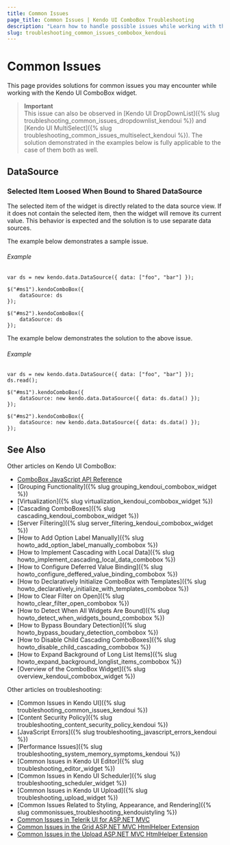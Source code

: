 ```yaml
---
title: Common Issues
page_title: Common Issues | Kendo UI ComboBox Troubleshooting
description: "Learn how to handle possible issues while working with the Kendo UI ComboBox widget."
slug: troubleshooting_common_issues_combobox_kendoui
---
```


# Common Issues

This page provides solutions for common issues you may encounter while working with the Kendo UI ComboBox widget.

> **Important**  
> This issue can also be observed in [Kendo UI DropDownList]({% slug troubleshooting_common_issues_dropdownlist_kendoui %}) and [Kendo UI MultiSelect]({% slug troubleshooting_common_issues_multiselect_kendoui %}). The solution demonstrated in the examples below is fully applicable to the case of them both as well.

## DataSource

### Selected Item Loosed When Bound to Shared DataSource

The selected item of the widget is directly related to the data source view. If it does not contain the selected item, then the widget will remove its current value. This behavior is expected and the solution is to use separate data sources.

The example below demonstrates a sample issue.

###### Example

    var ds = new kendo.data.DataSource({ data: ["foo", "bar"] });

    $("#ms1").kendoComboBox({
        dataSource: ds
    });

    $("#ms2").kendoComboBox({
        dataSource: ds
    });

The example below demonstrates the solution to the above issue.   

###### Example

    var ds = new kendo.data.DataSource({ data: ["foo", "bar"] });
    ds.read();

    $("#ms1").kendoComboBox({
        dataSource: new kendo.data.DataSource({ data: ds.data() });
    });

    $("#ms2").kendoComboBox({
        dataSource: new kendo.data.DataSource({ data: ds.data() });
    });

## See Also

Other articles on Kendo UI ComboBox:

* [ComboBox JavaScript API Reference](/api/javascript/ui/combobox)
* [Grouping Functionality]({% slug grouping_kendoui_combobox_widget %})
* [Virtualization]({% slug virtualization_kendoui_combobox_widget %})
* [Cascading ComboBoxes]({% slug cascading_kendoui_combobox_widget %})
* [Server Filtering]({% slug server_filtering_kendoui_combobox_widget %})
* [How to Add Option Label Manually]({% slug howto_add_option_label_manually_combobox %})
* [How to Implement Cascading with Local Data]({% slug howto_implement_cascading_local_data_combobox %})
* [How to Configure Deferred Value Binding]({% slug howto_configure_deffered_value_binding_combobox %})
* [How to Declaratively Initialize ComboBox with Templates]({% slug howto_declaratively_initialize_with_templates_combobox %})
* [How to Clear Filter on Open]({% slug howto_clear_filter_open_combobox %})
* [How to Detect When All Widgets Are Bound]({% slug howto_detect_when_widgets_bound_combobox %})
* [How to Bypass Boundary Detection]({% slug howto_bypass_boudary_detection_combobox %})
* [How to Disable Child Cascading ComboBoxes]({% slug howto_disable_child_cascading_combobox %})
* [How to Expand Background of Long List Items]({% slug howto_expand_background_longlist_items_combobox %})
* [Overview of the ComboBox Widget]({% slug overview_kendoui_combobox_widget %})

Other articles on troubleshooting:

* [Common Issues in Kendo UI]({% slug troubleshooting_common_issues_kendoui %})
* [Content Security Policy]({% slug troubleshooting_content_security_policy_kendoui %})
* [JavaScript Errors]({% slug troubleshooting_javascript_errors_kendoui %})
* [Performance Issues]({% slug troubleshooting_system_memory_symptoms_kendoui %})
* [Common Issues in Kendo UI Editor]({% slug troubleshooting_editor_widget %})
* [Common Issues in Kendo UI Scheduler]({% slug troubleshooting_scheduler_widget %})
* [Common Issues in Kendo UI Upload]({% slug troubleshooting_upload_widget %})
* [Common Issues Related to Styling, Appearance, and Rendering]({% slug commonissues_troubleshooting_kendouistyling %})
* [Common Issues in Telerik UI for ASP.NET MVC](/aspnet-mvc/troubleshooting)
* [Common Issues in the Grid ASP.NET MVC HtmlHelper Extension](/aspnet-mvc/helpers/grid/troubleshooting)
* [Common Issues in the Upload ASP.NET MVC HtmlHelper Extension](/aspnet-mvc/helpers/upload/troubleshooting)
